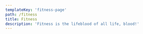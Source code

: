 ```yaml
---
templateKey: 'fitness-page'
path: /fitness
title: Fitness
description: 'Fitness is the lifeblood of all life, blood!'
---
```

